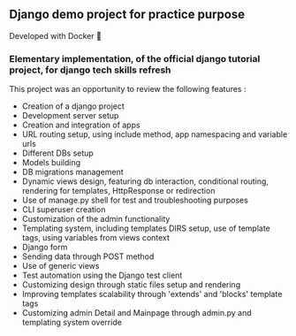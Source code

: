 ## Django demo project for practice purpose

Developed with Docker :whale:

### Elementary implementation, of the official django tutorial project, for django tech skills refresh

This project was an opportunity to review the following features :

- Creation of a django project
- Development server setup 
- Creation and integration of apps
- URL routing setup, using include method, app namespacing and variable urls
- Different DBs setup
- Models building
- DB migrations management
- Dynamic views design, featuring db interaction, conditional routing, rendering for templates, HttpResponse or redirection
- Use of manage.py shell for test and troubleshooting purposes
- CLI superuser creation
- Customization of the admin functionality
- Templating system, including templates DIRS setup, use of template tags, using variables from views context
- Django form 
- Sending data through POST method
- Use of generic views
- Test automation using the Django test client
- Customizing design through static files setup and rendering
- Improving templates scalability through 'extends' and 'blocks' template tags
- Customizing admin Detail and Mainpage through admin.py and templating system override





